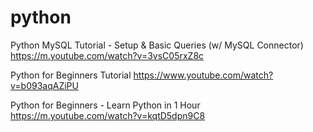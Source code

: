 # python 
Python MySQL Tutorial - Setup & Basic Queries (w/ MySQL Connector)
https://m.youtube.com/watch?v=3vsC05rxZ8c

 Python for Beginners Tutorial
https://www.youtube.com/watch?v=b093aqAZiPU

Python for Beginners - Learn Python in 1 Hour
https://m.youtube.com/watch?v=kqtD5dpn9C8



